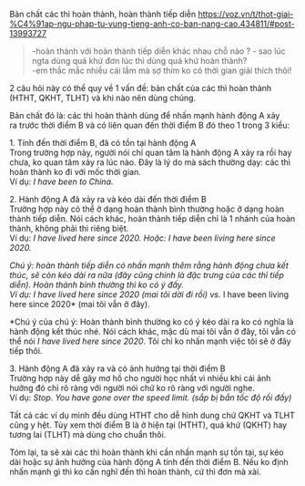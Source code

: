 Bản chất các thì hoàn thành, hoàn thành tiếp diễn
https://voz.vn/t/thot-giai-%C4%91ap-ngu-phap-tu-vung-tieng-anh-co-ban-nang-cao.434811/#post-13993727

> -hoàn thành với hoàn thành tiếp diễn khác nhau chỗ nào ? - sao lúc ngta dùng quá khứ đơn lúc thì dùng quá khứ hoàn thành?\
> -em thắc mắc nhiều cái lắm mà sợ thím ko có thời gian giải thích thôi!


2 câu hỏi này có thể quy về 1 vấn đề: bản chất của các thì hoàn thành (HTHT, QKHT, TLHT) và khi nào nên dùng chúng.

Bản chất đó là: các thì hoàn thành dùng để nhấn mạnh hành động A xảy ra trước thời điểm B và có liên quan đến thời điểm B đó theo 1 trong 3 kiểu:

1\. Tính đến thời điểm B, đã có tồn tại hành động A\
Trong trường hợp này, người nói chỉ quan tâm là hành động A xảy ra rồi hay chưa, ko quan tâm xảy ra lúc nào. Đây là lý do mà sách thường dạy: các thì hoàn thành ko đi với mốc thời gian.\
Ví dụ: *I have been to China.*

2\. Hành động A đã xảy ra và kéo dài đến thời điểm B\
Trường hợp này có thể ở dạng hoàn thành bình thường hoặc ở dạng hoàn thành tiếp diễn. Nói cách khác, hoàn thành tiếp diễn chỉ là 1 nhánh của hoàn thành, không phải thì riêng biệt.\
Ví dụ: *I have lived here since 2020. *Hoặc:* I have been living here since 2020.*

*Chú ý: hoàn thành tiếp diễn có nhấn mạnh thêm rằng hành động chưa kết thúc, sẽ còn kéo dài ra nữa (đây cũng chính là đặc trưng của các thì tiếp diễn). Hoàn thành bình thường thì ko có ý đấy.\
Ví dụ: *I have lived here since 2020* (mai tôi dời đi rồi) vs.* I have been living here since 2020* (mai tôi vẫn ở đây).

*Chú ý của chú ý: Hoàn thành bình thường ko có ý kéo dài ra ko có nghĩa là hành động kết thúc nhé. Nói cách khác, mặc dù mai tôi vẫn ở đây, tôi vẫn có thể nói *I have lived here since 2020*. Tôi chỉ ko nhấn mạnh việc tôi sẽ ở đây tiếp thôi.

3\. Hành động A đã xảy ra và có ảnh hưởng tại thời điểm B\
Trường hợp này dễ gây mơ hồ cho người học nhất vì nhiều khi cái ảnh hưởng đó chỉ rõ ràng với người nói chứ ko rõ ràng với người nghe.\
Ví dụ: *Stop. You have gone over the speed limit. (sắp bị bắn tốc độ rồi đấy)*

Tất cả các ví dụ mình đều dùng HTHT cho dễ hình dung chứ QKHT và TLHT cũng y hệt. Tùy xem thời điểm B là ở hiện tại (HTHT), quá khứ (QKHT) hay tương lai (TLHT) mà dùng cho chuẩn thôi.

Tóm lại, ta sẽ xài các thì hoàn thành khi cần nhấn mạnh sự tồn tại, sự kéo dài hoặc sự ảnh hưởng của hành động A tính đến thời điểm B. Nếu ko định nhấn mạnh gì thì ko cần nghĩ đến thì hoàn thành, cứ thì đơn mà xài.